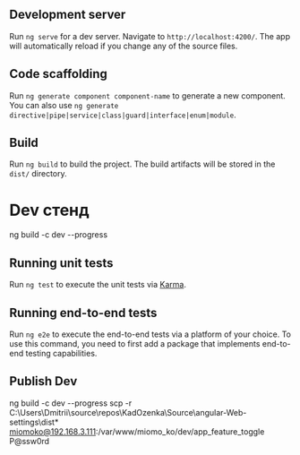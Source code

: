 
## Development server

Run `ng serve` for a dev server. Navigate to `http://localhost:4200/`. The app will automatically reload if you change any of the source files.

## Code scaffolding

Run `ng generate component component-name` to generate a new component. You can also use `ng generate directive|pipe|service|class|guard|interface|enum|module`.

## Build

Run `ng build` to build the project. The build artifacts will be stored in the `dist/` directory.

# Dev стенд
ng build -c dev --progress

## Running unit tests

Run `ng test` to execute the unit tests via [Karma](https://karma-runner.github.io).

## Running end-to-end tests

Run `ng e2e` to execute the end-to-end tests via a platform of your choice. To use this command, you need to first add a package that implements end-to-end testing capabilities.

## Publish Dev
ng build -c dev --progress
scp -r C:\Users\Dmitrii\source\repos\KadOzenka\Source\angular-Web-settings\dist\* miomoko@192.168.3.111:/var/www/miomo_ko/dev/app_feature_toggle
P@ssw0rd
